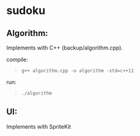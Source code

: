 # sudoku

## Algorithm:

Implements with C++ (backup/algorithm.cpp).

compile:  
> ```  
> g++ algorithm.cpp -o algorithm -std=c++11 
> ```

run:
> ``` 
> ./algorithm 
> ```

## UI:
Implements with SpriteKit

